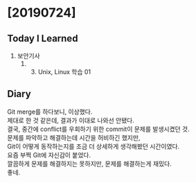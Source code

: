 # [20190724] 

## Today I Learned
1. 보안기사
    1. 03. Unix, Linux 학습 01

## Diary
Git merge를 하다보니, 이상했다. <br>
제대로 한 것 같은데, 결과가 이대로 나와선 안됐다. <br>
결국, 중간에 conflict를 우회하기 위한 commit이 문제를 발생시켰던 것.<br>
문제를 파악하고 해결하는데 시간을 허비하긴 했지만, <br>
Git이 어떻게 동작하는지를 조금 더 상세하게 생각해봤던 시간이였다. <br>
요즘 부쩍 Git에 자신감이 붙었다. <br>
깔끔하게 문제를 해결하지는 못하지만, 문제를 해결하는게 재밌다. <br>
좋네. <br>